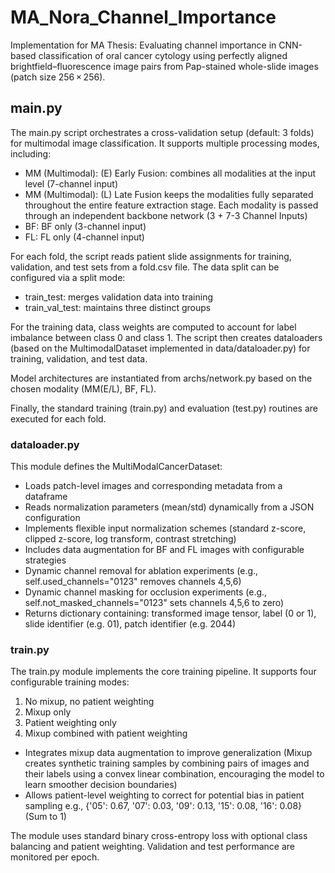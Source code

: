 # MA_Nora_Channel_Importance
Implementation for MA Thesis: Evaluating channel importance in CNN-based classification of oral cancer cytology using perfectly aligned brightfield–fluorescence image pairs from Pap-stained whole-slide images (patch size 256 × 256).

## main.py
The main.py script orchestrates a cross-validation setup (default: 3 folds) for multimodal image classification. It supports multiple processing modes, including:
- MM (Multimodal): (E) Early Fusion: combines all modalities at the input level (7-channel input)
- MM (Multimodal): (L) Late Fusion keeps the modalities fully separated throughout the entire feature extraction stage. Each modality is passed through an independent backbone network (3 + 7-3 Channel Inputs)
- BF: BF only (3-channel input)
- FL: FL only (4-channel input)

For each fold, the script reads patient slide assignments for training, validation, and test sets from a fold.csv file. The data split can be configured via a split mode:
- train_test: merges validation data into training
- train_val_test: maintains three distinct groups

For the training data, class weights are computed to account for label imbalance between class 0 and class 1. The script then creates dataloaders (based on the MultimodalDataset implemented in data/dataloader.py) for training, validation, and test data.

Model architectures are instantiated from archs/network.py based on the chosen modality (MM(E/L), BF, FL).

Finally, the standard training (train.py) and evaluation (test.py) routines are executed for each fold.

### dataloader.py
This module defines the MultiModalCancerDataset:
- Loads patch-level images and corresponding metadata from a dataframe
- Reads normalization parameters (mean/std) dynamically from a JSON configuration
- Implements flexible input normalization schemes (standard z-score, clipped z-score, log transform, contrast stretching)
- Includes data augmentation for BF and FL images with configurable strategies
- Dynamic channel removal for ablation experiments (e.g., self.used_channels="0123" removes channels 4,5,6)
- Dynamic channel masking for occlusion experiments (e.g., self.not_masked_channels="0123" sets channels 4,5,6 to zero)
- Returns dictionary containing: transformed image tensor, label (0 or 1), slide identifier (e.g. 01), patch identifier (e.g. 2044)

### train.py
The train.py module implements the core training pipeline. It supports four configurable training modes:
  1) No mixup, no patient weighting
  2) Mixup only 
  3) Patient weighting only
  4) Mixup combined with patient weighting
- Integrates mixup data augmentation to improve generalization (Mixup creates synthetic training samples by combining pairs of images and their labels using a convex linear combination, encouraging the model to learn smoother decision boundaries)
- Allows patient-level weighting to correct for potential bias in patient sampling e.g., {'05': 0.67, '07': 0.03, '09': 0.13, '15': 0.08, '16': 0.08} (Sum to 1)

The module uses standard binary cross-entropy loss with optional class balancing and patient weighting. Validation and test performance are monitored per epoch.






